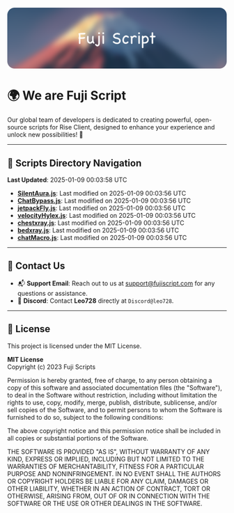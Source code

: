 ![Banner](.github/b.webp)

# 🌍 **We are Fuji Script**

Our global team of developers is dedicated to creating powerful, open-source scripts for Rise Client, designed to enhance your experience and unlock new possibilities! 🌟

---
<!-- SCRIPTS_NAVIGATION_START -->
## 📂 **Scripts Directory Navigation**

**Last Updated**: 2025-01-09 00:03:58 UTC

- **[SilentAura.js](scripts/SilentAura.js)**: Last modified on 2025-01-09 00:03:56 UTC
- **[ChatBypass.js](scripts/ChatBypass.js)**: Last modified on 2025-01-09 00:03:56 UTC
- **[jetpackFly.js](scripts/jetpackFly.js)**: Last modified on 2025-01-09 00:03:56 UTC
- **[velocityHylex.js](scripts/velocityHylex.js)**: Last modified on 2025-01-09 00:03:56 UTC
- **[chestxray.js](scripts/chestxray.js)**: Last modified on 2025-01-09 00:03:56 UTC
- **[bedxray.js](scripts/bedxray.js)**: Last modified on 2025-01-09 00:03:56 UTC
- **[chatMacro.js](scripts/chatMacro.js)**: Last modified on 2025-01-09 00:03:56 UTC

<!-- SCRIPTS_NAVIGATION_END -->

---

## 💬 **Contact Us**  
- 📬 **Support Email**: Reach out to us at [support@fujiscript.com](mailto:support@fujiscript.com) for any questions or assistance.  
- 💬 **Discord**: Contact **Leo728** directly at `Discord@leo728`.

---

## 📜 **License**

This project is licensed under the MIT License.  

**MIT License**  
Copyright (c) 2023 Fuji Scripts  

Permission is hereby granted, free of charge, to any person obtaining a copy of this software and associated documentation files (the "Software"), to deal in the Software without restriction, including without limitation the rights to use, copy, modify, merge, publish, distribute, sublicense, and/or sell copies of the Software, and to permit persons to whom the Software is furnished to do so, subject to the following conditions:  

The above copyright notice and this permission notice shall be included in all copies or substantial portions of the Software.  

THE SOFTWARE IS PROVIDED "AS IS", WITHOUT WARRANTY OF ANY KIND, EXPRESS OR IMPLIED, INCLUDING BUT NOT LIMITED TO THE WARRANTIES OF MERCHANTABILITY, FITNESS FOR A PARTICULAR PURPOSE AND NONINFRINGEMENT. IN NO EVENT SHALL THE AUTHORS OR COPYRIGHT HOLDERS BE LIABLE FOR ANY CLAIM, DAMAGES OR OTHER LIABILITY, WHETHER IN AN ACTION OF CONTRACT, TORT OR OTHERWISE, ARISING FROM, OUT OF OR IN CONNECTION WITH THE SOFTWARE OR THE USE OR OTHER DEALINGS IN THE SOFTWARE.  
